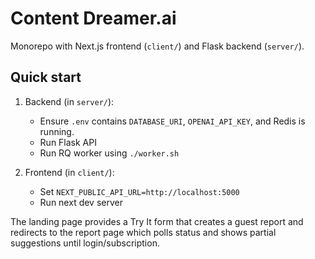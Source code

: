 # Content Dreamer.ai

Monorepo with Next.js frontend (`client/`) and Flask backend (`server/`).

## Quick start

1. Backend (in `server/`):
   - Ensure `.env` contains `DATABASE_URI`, `OPENAI_API_KEY`, and Redis is running.
   - Run Flask API
   - Run RQ worker using `./worker.sh`

2. Frontend (in `client/`):
   - Set `NEXT_PUBLIC_API_URL=http://localhost:5000`
   - Run next dev server

The landing page provides a Try It form that creates a guest report and redirects to the report page which polls status and shows partial suggestions until login/subscription.
